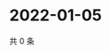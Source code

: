 # 2022-01-05

共 0 条

<!-- BEGIN WEIBO -->
<!-- 最后更新时间 Wed Jan 05 2022 18:00:47 GMT+0800 (China Standard Time) -->

<!-- END WEIBO -->
